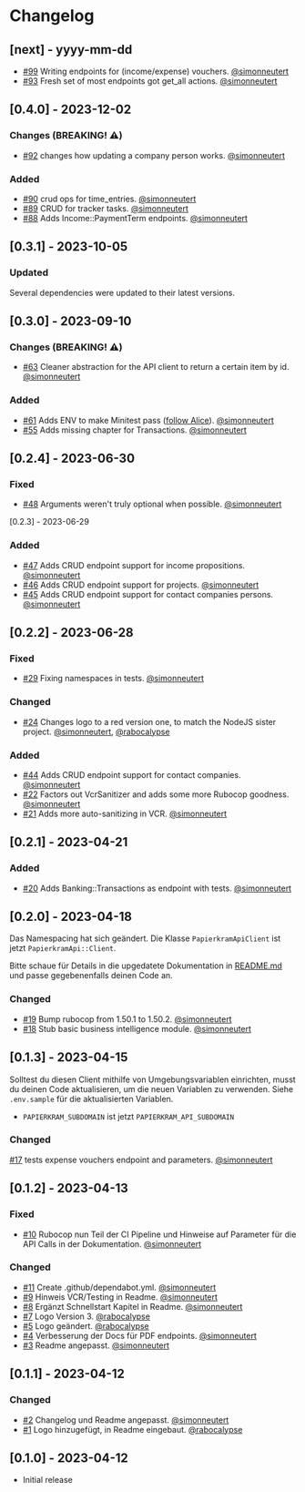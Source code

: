 # Changelog

## [next] - yyyy-mm-dd

- [#99](https://github.com/simonneutert/papierkram_api_client/pull/99) Writing endpoints for (income/expense) vouchers. [@simonneutert](https://github.com/simonneutert)
- [#93](https://github.com/simonneutert/papierkram_api_client/pull/93) Fresh set of most endpoints got get_all actions. [@simonneutert](https://github.com/simonneutert)

## [0.4.0] - 2023-12-02

### Changes (BREAKING! ⚠️)

- [#92](https://github.com/simonneutert/papierkram_api_client/pull/92) changes how updating a company person works. [@simonneutert](https://github.com/simonneutert)

### Added

- [#90](https://github.com/simonneutert/papierkram_api_client/pull/90) crud ops for time_entries. [@simonneutert](https://github.com/simonneutert)
- [#89](https://github.com/simonneutert/papierkram_api_client/pull/89) CRUD for tracker tasks. [@simonneutert](https://github.com/simonneutert)
- [#88](https://github.com/simonneutert/papierkram_api_client/pull/88) Adds Income::PaymentTerm endpoints. [@simonneutert](https://github.com/simonneutert)

## [0.3.1] - 2023-10-05

### Updated

Several dependencies were updated to their latest versions.

## [0.3.0] - 2023-09-10

### Changes (BREAKING! ⚠️)

- [#63](https://github.com/simonneutert/papierkram_api_client/pull/63) Cleaner abstraction for the API client to return a certain item by id. [@simonneutert](https://github.com/simonneutert)

### Added

- [#61](https://github.com/simonneutert/papierkram_api_client/pull/61) Adds ENV to make Minitest pass ([follow Alice](https://github.com/ordinaryzelig/minispec-metadata/pull/18)). [@simonneutert](https://github.com/simonneutert)
- [#55](https://github.com/simonneutert/papierkram_api_client/pull/55) Adds missing chapter for Transactions. [@simonneutert](https://github.com/simonneutert)

## [0.2.4] - 2023-06-30

### Fixed

- [#48](https://github.com/simonneutert/papierkram_api_client/pull/48) Arguments weren't truly optional when possible. [@simonneutert](https://github.com/simonneutert)

[0.2.3] - 2023-06-29

### Added

- [#47](https://github.com/simonneutert/papierkram_api_client/pull/47) Adds CRUD endpoint support for income propositions. [@simonneutert](https://github.com/simonneutert)
- [#46](https://github.com/simonneutert/papierkram_api_client/pull/46) Adds CRUD endpoint support for projects. [@simonneutert](https://github.com/simonneutert)
- [#45](https://github.com/simonneutert/papierkram_api_client/pull/45) Adds CRUD endpoint support for contact companies persons. [@simonneutert](https://github.com/simonneutert)

## [0.2.2] - 2023-06-28

### Fixed

- [#29](https://github.com/simonneutert/papierkram_api_client/pull/29) Fixing namespaces in tests. [@simonneutert](https://github.com/simonneutert)

### Changed

- [#24](https://github.com/simonneutert/papierkram_api_client/pull/24) Changes logo to a red version one, to match the NodeJS sister project. [@simonneutert](https://github.com/simonneutert), [@rabocalypse](https://github.com/rabocalypse)

### Added

- [#44](https://github.com/simonneutert/papierkram_api_client/pull/44) Adds CRUD endpoint support for contact companies. [@simonneutert](https://github.com/simonneutert)
- [#22](https://github.com/simonneutert/papierkram_api_client/pull/22) Factors out VcrSanitizer and adds some more Rubocop goodness. [@simonneutert](https://github.com/simonneutert)
- [#21](https://github.com/simonneutert/papierkram_api_client/pull/21) Adds more auto-sanitizing in VCR. [@simonneutert](https://github.com/simonneutert)

## [0.2.1] - 2023-04-21

### Added

- [#20](https://github.com/simonneutert/papierkram_api_client/pull/20) Adds Banking::Transactions as endpoint with tests. [@simonneutert](https://github.com/simonneutert)

## [0.2.0] - 2023-04-18

Das Namespacing hat sich geändert. Die Klasse `PapierkramApiClient` ist jetzt `PapierkramApi::Client`.

Bitte schaue für Details in die upgedatete Dokumentation in [README.md](README.md) und passe gegebenenfalls deinen Code an.

### Changed

- [#19](https://github.com/simonneutert/papierkram_api_client/pull/19) Bump rubocop from 1.50.1 to 1.50.2. [@simonneutert](https://github.com/simonneutert)
- [#18](https://github.com/simonneutert/papierkram_api_client/pull/18) Stub basic business intelligence module. [@simonneutert](https://github.com/simonneutert)

## [0.1.3] - 2023-04-15

Solltest du diesen Client mithilfe von Umgebungsvariablen einrichten, musst du deinen Code aktualisieren, um die neuen Variablen zu verwenden. Siehe `.env.sample` für die aktualisierten Variablen.

- `PAPIERKRAM_SUBDOMAIN` ist jetzt `PAPIERKRAM_API_SUBDOMAIN`

### Changed

[#17](https://github.com/simonneutert/papierkram_api_client/pull/17) tests expense vouchers endpoint and parameters. [@simonneutert](https://github.com/simonneutert)

## [0.1.2] - 2023-04-13

### Fixed

- [#10](https://github.com/simonneutert/papierkram_api_client/pull/10) Rubocop nun Teil der CI Pipeline und Hinweise auf Parameter für die API Calls in der Dokumentation. [@simonneutert](https://github.com/simonneutert)

### Changed

- [#11](https://github.com/simonneutert/papierkram_api_client/pull/11) Create .github/dependabot.yml. [@simonneutert](https://github.com/simonneutert)
- [#9](https://github.com/simonneutert/papierkram_api_client/pull/9) Hinweis VCR/Testing in Readme. [@simonneutert](https://github.com/simonneutert)
- [#8](https://github.com/simonneutert/papierkram_api_client/pull/8) Ergänzt Schnellstart Kapitel in Readme. [@simonneutert](https://github.com/simonneutert)
- [#7](https://github.com/simonneutert/papierkram_api_client/pull/7) Logo Version 3. [@rabocalypse](https://github.com/rabocalypse)
- [#5](https://github.com/simonneutert/papierkram_api_client/pull/5) Logo geändert. [@rabocalypse](https://github.com/rabocalypse)
- [#4](https://github.com/simonneutert/papierkram_api_client/pull/4) Verbesserung der Docs für PDF endpoints. [@simonneutert](https://github.com/simonneutert)
- [#3](https://github.com/simonneutert/papierkram_api_client/pull/3) Readme angepasst. [@simonneutert](https://github.com/simonneutert)

## [0.1.1] - 2023-04-12

### Changed

- [#2](https://github.com/simonneutert/papierkram_api_client/pull/2) Changelog und Readme angepasst. [@simonneutert](https://github.com/simonneutert)
- [#1](https://github.com/simonneutert/papierkram_api_client/pull/1) Logo hinzugefügt, in Readme eingebaut. [@rabocalypse](https://github.com/rabocalypse)

## [0.1.0] - 2023-04-12

- Initial release
